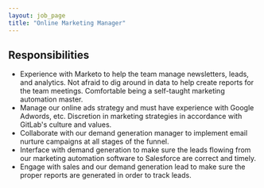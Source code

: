 ```yaml
---
layout: job_page
title: "Online Marketing Manager"
---
```


## Responsibilities

* Experience with Marketo to help the team manage newsletters, leads, and analytics. Not afraid to dig around in data to help create reports for the team meetings. Comfortable being a self-taught marketing automation master.
* Manage our online ads strategy and must have experience with Google Adwords, etc. Discretion in marketing strategies in accordance with GitLab's culture and values. 
* Collaborate with our demand generation manager to implement email nurture campaigns at all stages of the funnel.
* Interface with demand generation to make sure the leads flowing from our marketing automation software to Salesforce are correct and timely.
* Engage with sales and our demand generation lead to make sure the proper reports are generated in order to track leads.

